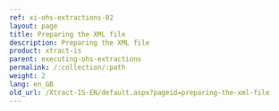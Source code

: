 ```yaml
---
ref: xi-ohs-extractions-02
layout: page
title: Preparing the XML file
description: Preparing the XML file
product: xtract-is
parent: executing-ohs-extractions
permalink: /:collection/:path
weight: 2
lang: en_GB
old_url: /Xtract-IS-EN/default.aspx?pageid=preparing-the-xml-file
---
```

